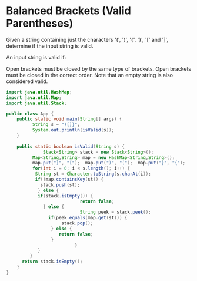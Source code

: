 # Balanced Brackets (Valid Parentheses)

Given a string containing just the characters '(', ')', '{', '}', '[' and ']', determine if the input string is valid.

An input string is valid if:

Open brackets must be closed by the same type of brackets.
Open brackets must be closed in the correct order.
Note that an empty string is also considered valid.

```java
import java.util.HashMap;
import java.util.Map;
import java.util.Stack;

public class App {
	public static void main(String[] args) {
	      String s = ")[]}";
	      System.out.println(isValid(s));
	}
	
	public static boolean isValid(String s) {
              Stack<String> stack = new Stack<String>();
	      Map<String,String> map = new HashMap<String,String>();
	      map.put("]", "[");  map.put(")", "(");  map.put("}", "{");
	      for(int i = 0; i < s.length(); i++) {
		   String st = Character.toString(s.charAt(i));
		   if(!map.containsKey(st)) {
			 stack.push(st);
		    } else {
			if(stack.isEmpty()) {
                            return false; 
			  } else {
                            String peek = stack.peek();
			    if(peek.equals(map.get(st))) {
			         stack.pop();
			     } else {
			        return false;
			     }
                          }
		    }
	     }
	  return stack.isEmpty();
    }
}


```
